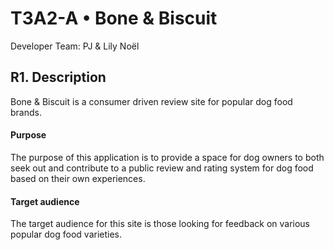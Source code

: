 # <b> T3A2-A • Bone & Biscuit </b>
Developer Team: PJ & Lily Noël

## R1. Description
Bone & Biscuit is a consumer driven review site for popular dog food brands.

#### Purpose
The purpose of this application is to provide a space for dog owners to both seek out and contribute to a public review and rating system for dog food based on their own experiences. 

<!-- 

#### Functionality / Features
- User sign up / login 
- Create a new review
- Select a star rating 
- Edit & destroy own ratings  
  
- -->

#### Target audience
The target audience for this site is those looking for feedback on various popular dog food varieties. 

<!-- #### Tech Stack

## R2. Dataflow Diagram 

## R3. Application Architecture Diagram

## R4. User Stories 

## R5. Wireframes for multiple standard screen sizes, created using industry standard software

## R6 Screenshots of your Trello board throughout the duration of your project  -->

<!-- ![logo](docs/logo.png) -->
